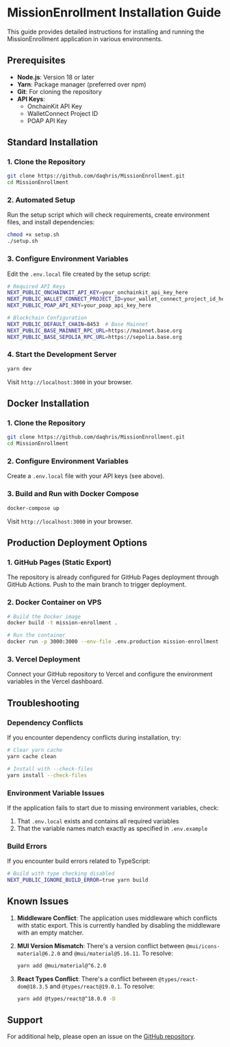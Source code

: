 # MissionEnrollment Installation Guide

This guide provides detailed instructions for installing and running the MissionEnrollment application in various environments.

## Prerequisites

- **Node.js**: Version 18 or later
- **Yarn**: Package manager (preferred over npm)
- **Git**: For cloning the repository
- **API Keys**:
  - OnchainKit API Key
  - WalletConnect Project ID
  - POAP API Key

## Standard Installation

### 1. Clone the Repository

```bash
git clone https://github.com/daqhris/MissionEnrollment.git
cd MissionEnrollment
```

### 2. Automated Setup

Run the setup script which will check requirements, create environment files, and install dependencies:

```bash
chmod +x setup.sh
./setup.sh
```

### 3. Configure Environment Variables

Edit the `.env.local` file created by the setup script:

```bash
# Required API Keys
NEXT_PUBLIC_ONCHAINKIT_API_KEY=your_onchainkit_api_key_here
NEXT_PUBLIC_WALLET_CONNECT_PROJECT_ID=your_wallet_connect_project_id_here
NEXT_PUBLIC_POAP_API_KEY=your_poap_api_key_here

# Blockchain Configuration
NEXT_PUBLIC_DEFAULT_CHAIN=8453  # Base Mainnet
NEXT_PUBLIC_BASE_MAINNET_RPC_URL=https://mainnet.base.org
NEXT_PUBLIC_BASE_SEPOLIA_RPC_URL=https://sepolia.base.org
```

### 4. Start the Development Server

```bash
yarn dev
```

Visit `http://localhost:3000` in your browser.

## Docker Installation

### 1. Clone the Repository

```bash
git clone https://github.com/daqhris/MissionEnrollment.git
cd MissionEnrollment
```

### 2. Configure Environment Variables

Create a `.env.local` file with your API keys (see above).

### 3. Build and Run with Docker Compose

```bash
docker-compose up
```

Visit `http://localhost:3000` in your browser.

## Production Deployment Options

### 1. GitHub Pages (Static Export)

The repository is already configured for GitHub Pages deployment through GitHub Actions. Push to the main branch to trigger deployment.

### 2. Docker Container on VPS

```bash
# Build the Docker image
docker build -t mission-enrollment .

# Run the container
docker run -p 3000:3000 --env-file .env.production mission-enrollment
```

### 3. Vercel Deployment

Connect your GitHub repository to Vercel and configure the environment variables in the Vercel dashboard.

## Troubleshooting

### Dependency Conflicts

If you encounter dependency conflicts during installation, try:

```bash
# Clear yarn cache
yarn cache clean

# Install with --check-files
yarn install --check-files
```

### Environment Variable Issues

If the application fails to start due to missing environment variables, check:

1. That `.env.local` exists and contains all required variables
2. That the variable names match exactly as specified in `.env.example`

### Build Errors

If you encounter build errors related to TypeScript:

```bash
# Build with type checking disabled
NEXT_PUBLIC_IGNORE_BUILD_ERROR=true yarn build
```

## Known Issues

1. **Middleware Conflict**: The application uses middleware which conflicts with static export. This is currently handled by disabling the middleware with an empty matcher.

2. **MUI Version Mismatch**: There's a version conflict between `@mui/icons-material@6.2.0` and `@mui/material@5.16.11`. To resolve:
   ```bash
   yarn add @mui/material@^6.2.0
   ```

3. **React Types Conflict**: There's a conflict between `@types/react-dom@18.3.5` and `@types/react@19.0.1`. To resolve:
   ```bash
   yarn add @types/react@^18.0.0 -D
   ```

## Support

For additional help, please open an issue on the [GitHub repository](https://github.com/daqhris/MissionEnrollment/issues).
